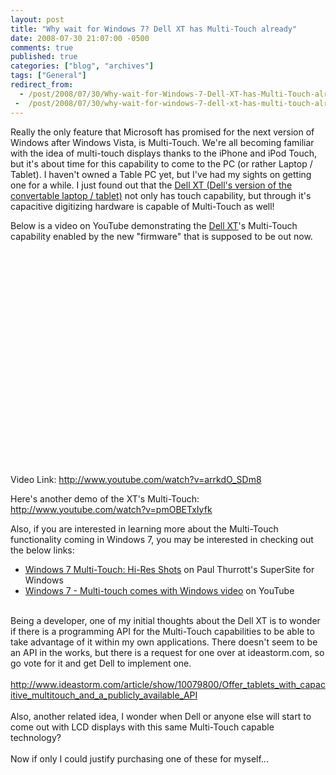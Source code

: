 ```yaml
---
layout: post
title: "Why wait for Windows 7? Dell XT has Multi-Touch already"
date: 2008-07-30 21:07:00 -0500
comments: true
published: true
categories: ["blog", "archives"]
tags: ["General"]
redirect_from: 
  - /post/2008/07/30/Why-wait-for-Windows-7-Dell-XT-has-Multi-Touch-already
 -  /post/2008/07/30/why-wait-for-windows-7-dell-xt-has-multi-touch-already
---
```

<!-- more -->
<p>
Really the only feature that Microsoft has promised for the next version of Windows after Windows Vista, is Multi-Touch. We&#39;re all becoming familiar with the idea of multi-touch displays thanks to the iPhone and iPod Touch, but it&#39;s about time for this capability to come to the PC (or rather Laptop / Tablet). I haven&#39;t owned a Table PC yet, but I&#39;ve had my sights on getting one for a while. I just found out that the <a href="http://www.dell.com/tablet?s=bsd&amp;cs=04">Dell XT (Dell&#39;s version of the convertable laptop / tablet)</a> not only has touch capability, but through it&#39;s capacitive digitizing hardware is capable of Multi-Touch as well!
</p>
<p>
Below is a video on YouTube demonstrating the <a href="http://www.dell.com/tablet?s=bsd&amp;cs=04">Dell XT</a>&#39;s Multi-Touch capability enabled by the new &quot;firmware&quot; that is supposed to be out now. 
</p>
<div>
<object classid="clsid:d27cdb6e-ae6d-11cf-96b8-444553540000" codebase="http://download.macromedia.com/pub/shockwave/cabs/flash/swflash.cab#version=6,0,40,0" width="425" height="344">
	<param name="width" value="425" />
	<param name="height" value="344" />
	<param name="wmode" value="transparent" />
	<param name="allowfullscreen" value="true" />
	<param name="src" value="http://www.youtube.com/v/arrkdO_SDm8&amp;hl=en&amp;fs=1" />
	<embed type="application/x-shockwave-flash" width="425" height="344" wmode="transparent" allowfullscreen="true" src="http://www.youtube.com/v/arrkdO_SDm8&amp;hl=en&amp;fs=1"></embed>
</object>
</div>
<p>
Video Link: <a href="http://www.youtube.com/watch?v=arrkdO_SDm8">http://www.youtube.com/watch?v=arrkdO_SDm8</a>
</p>
<p>
Here&#39;s another demo of the XT&#39;s Multi-Touch: <a href="http://www.youtube.com/watch?v=pmOBETxIyfk">http://www.youtube.com/watch?v=pmOBETxIyfk</a>
</p>
<p>
Also, if you are interested in learning more about the Multi-Touch functionality coming in Windows 7, you may be interested in checking out the below links:
</p>
<ul>
	<li><a href="http://www.winsupersite.com/showcase/win7_touch.asp">Windows 7 Multi-Touch: Hi-Res Shots</a> on Paul Thurrott&#39;s SuperSite for Windows&nbsp;</li>
	<li><a href="http://www.youtube.com/watch?v=zBX0ZV2CQb8">Windows 7 - Multi-touch comes with Windows video</a> on YouTube</li>
</ul>
<br />
Being a developer, one of my initial thoughts about the Dell XT is to wonder if there is a programming API for the Multi-Touch capabilities to be able to take advantage of it within my own applications. There doesn&#39;t seem to be an API in the works, but there is a request for one over at ideastorm.com, so go vote for it and get Dell to implement one.<br />
<br />
<a href="http://www.ideastorm.com/article/show/10079800/Offer_tablets_with_capacitive_multitouch_and_a_publicly_available_API">http://www.ideastorm.com/article/show/10079800/Offer_tablets_with_capacitive_multitouch_and_a_publicly_available_API</a><br />
<br />
Also, another related idea, I wonder when Dell or anyone else will start to come out with LCD displays with this same Multi-Touch capable technology?<br />
<br />
Now if only I could justify purchasing one of these for myself...<br />
